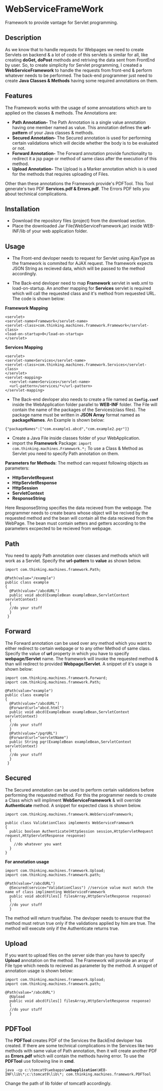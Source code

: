 # WebServiceFrameWork
Framework to provide vantage for Servlet programming.

## Description
As we know that to handle requests for Webpages we need to create Servlets on backend & a lot of code of this servlets is similar for all, like creating **doGet, doPost** methods and retriving the data sent from FrontEnd by user. So, to create simplicity for Servlet programming, I created a **WebServiceFramework** to handle the requests from front-end & perform whatever needs to be performed. The back-end programmer just need to create **Java Classes & Methods** having some required annotations on them.

## Features
The Framework works with the usage of some annoatations which are to applied on the classes & methods. The Annotations are:
* **Path Annotation-** The Path Annotation is a single value annotation having one member named as value. This annotation defines the **url-pattern** of your Java classes & methods.  
* **Secured Annotation-** The Secured annotation is used for performing certain validations which will decide whether the body is to be evaluated or not.
* **Forward Annotation-** The Forward annotation provide functionality to redirect it a jsp page or method of same class after the execution of this method.
* **Upload Annotation-** The Upload is a Marker annotation which is is used for the methods that requires uploading of Files.

Other than these annotations the Framework provide's PDFTool. This Tool generate's two PDF **Services.pdf & Errors.pdf**. The Errors PDF tells you about techinical complications. 

## Installation
* Download the repository files (project) from the download section.
* Place the downloaded Jar File(WebServiceFramework.jar) inside WEB-INF/lib of your web application folder. 

## Usage
* The Front-end devloper needs to request for Servlet using AjaxType as the framework is commited for AJAX request. The framework expects JSON String as recieved data, which will be passed to the method accordingly.

* The Back-end devloper need to map **Framework** servlet in web.xml to load-on-startup. An another mapping for **Services** servlet is required which will call the requested class and it's method from requested URL. The code is shown below:

**Framework Mapping**
```
<servlet>
<servlet-name>Framework</servlet-name>
<servlet-class>com.thinking.machines.framework.Framework</servlet-class>
<load-on-startup>0</load-on-startup>
</servlet>
```
**Services Mapping**
```
<servlet>
<servlet-name>Services</servlet-name>
<servlet-class>com.thinking.machines.framework.Services</servlet-class>
</servlet>
<servlet-mapping>
  <servlet-name>Services</servlet-name>
  <url-pattern>/services/*</url-pattern>
</servlet-mapping>
```

* The Back-end devloper also needs to create a file named as **```Config.conf```** inside the WebApplication folder parallel to **WEB-INF** folder. The File will contain the name of the packages of the Services(class files). The package name must be written in **JSON Array** format named as **packageNames**. An Example is shown below:
```
{"packageNames":["com.example1.abcd","com.example2.pqr"]}
```

* Create a Java File inside classes folder of your WebApplication.
* import the **Framework** Package:
``` import com.thinking.machines.Framework.*; ```
To use a Class & Method as Servlet you need to specify Path annotation on them.

**Parameters for Methods**: The method can request following objects as parameters:
* **HttpServletRequest**
* **HttpServletResponse**
* **HttpSession**
* **ServletContext**
* **ResponseString**

Here ResponseString specifies the data recieved from the webpage. The programmer needs to create beans whose object will be recived by the requested method and the bean will contain all the data recieved from the WebPage. The bean must contain setters and getters according to the parameters excpected to be recieved from webpage.

## Path
You need to apply Path annotation over classes and methods which will work as a Servlet. Specify the **url-pattern** to **value** as shown below.
```
import com.thinking.machines.framework.Path;

@Path(value="/example")
public class example
{
  @Path(value="/abcdURL")
  public void abcd(ExampleBean exampleBean,ServletContext servletContext)
  {
  //do your stuff
  }
 }
```

## Forward
The Forward annotation can be used over any method which you want to either redirect to certain webpage or to any other Method of same class. Specify the value of **url** property in which you have to specify **webpage/Servlet** name. The framework will invoke the requested method & than will redirect to provided **Webpage/Servlet**. A snippet of it's usage is shown below:

```
import com.thinking.machines.framework.Forward;
import com.thinking.machines.framework.Path;

@Path(value="example")
public class example
{
  @Path(value="/abcdURL")
  @Forward(url="abcd.html")
  public void abcd(ExampleBean exampleBean,ServletContext servletContext)
  {
  //do your stuff
  }
  @Path(value="/pqrURL")
  @Forward(url="servletName")
  public String pqr(ExampleBean exampleBean,ServletContext servletContext)
  {
  //do your stuff
  }
 }
```

## Secured
The Secured annotation can be used to perform certain validations before performing the requested method. For this the programmer needs to create a Class which will impliment **WebServiceFramework** & will override **Authenticate** method. A snippet for expected class is 
shown below.

```
import com.thinking.machines.framework.WebServiceFramework;

public class ValidationClass implements WebServiceFramework
{
  public boolean Authenticate(HttpSession session,HttpServletRequest request,HttpServletResponse response)
  {
    //do whatever you want
  }
}

```
**For annotation usage**
```
import com.thinking.machines.framework.Upload;
import com.thinking.machines.framework.path;

@Path(value="/abcdURL")
  @Secured(service="ValidationClass") //service value must match the name of class implimenting WebServiceFramework
  public void abcd(Files[] filesArray,HttpServletResponse response)
  {
  //do your stuff
  }
  ```
  
The method will return true/false. The devloper needs to ensure that the method must retrun true only if the validations applied by him are true. The method will execute only if the Authenticate returns true.

## Upload
If you want to upload files on the server side than you have to specify **Upload** annotation on the method. The Framework will provide an array of File type which needs to recieved as parameter by the method. A snippet of annotation usage is shown below:

```
import com.thinking.machines.framework.Upload;
import com.thinking.machines.framework.path;

@Path(value="/abcdURL")
  @Upload
  public void abcd(Files[] filesArray,HttpServletResponse response)
  {
  //do your stuff
  }
```

## PDFTool
The **PDFTool** creates PDF of the Services the BackEnd devloper has created. If there are some technical complications in the Services
like two methods with same value of Path annotation, then it will create another PDF as **Errors.pdf** which will contain the methods having error. To use the **PDFTool** use following line in **cmd**.

``java -cp c:\tomcat9\webapps\``**``webapplication``**``\WEB-INF\lib\*;c:\tomcat9\lib\*; com.thinking.machines.framework.PDFTool``

Change the path of lib folder of tomcat9 accordingly.

